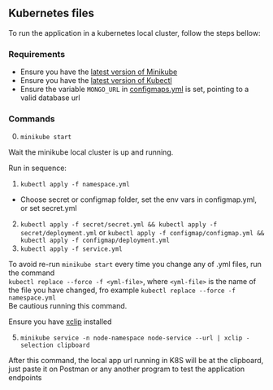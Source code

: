 ## Kubernetes files

To run the application in a kubernetes local cluster, follow the steps bellow:

### Requirements

* Ensure you have the [latest version of Minikube](https://minikube.sigs.k8s.io/docs/start/)
* Ensure you have the [latest version of Kubectl](https://kubernetes.io/docs/tasks/tools/#kubectl)  
* Ensure the variable `MONGO_URL` in [configmaps.yml](configmaps.yml) is set, pointing to a valid database url

### Commands 
0. `minikube start`

Wait the minikube local cluster is up and running.

Run in sequence:
1. `kubectl apply -f namespace.yml`
* Choose secret or configmap folder, set the env vars in configmap.yml, or set secret.yml
2. `kubectl apply -f secret/secret.yml && kubectl apply -f secret/deployment.yml` or `kubectl apply -f configmap/configmap.yml && kubectl apply -f configmap/deployment.yml`
3. `kubectl apply -f service.yml`

To avoid re-run `minikube start` every time you change any of .yml files, run the command  
`kubectl replace --force -f <yml-file>`, where `<yml-file>` is the name of the file you have changed, fro example `kubectl replace --force -f namespace.yml`  
Be cautious running this command.

Ensure you have [xclip](https://howtoinstall.co/en/xclip) installed

5. `minikube service -n node-namespace node-service --url | xclip -selection clipboard`

After this command, the local app url running in K8S will be at the clipboard, just paste it on Postman or any another program 
to test the application endpoints
